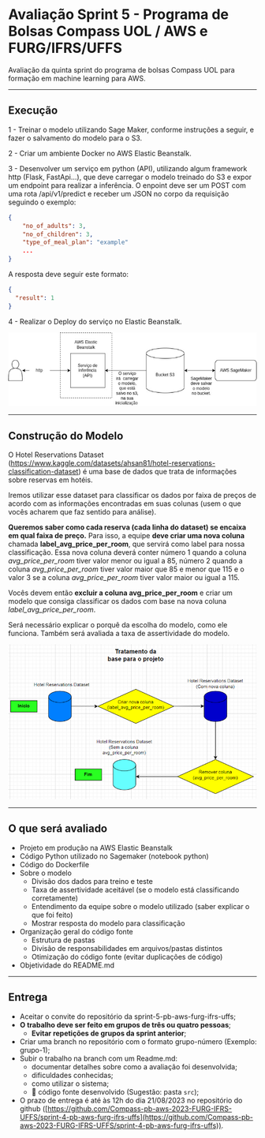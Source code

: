 # Avaliação Sprint 5 - Programa de Bolsas Compass UOL / AWS e FURG/IFRS/UFFS

Avaliação da quinta sprint do programa de bolsas Compass UOL para formação em machine learning para AWS.

***

## Execução

1 - Treinar o modelo utilizando Sage Maker, conforme instruções a seguir, e fazer o salvamento do modelo para o S3.

2 - Criar um ambiente Docker no AWS Elastic Beanstalk.

3 - Desenvolver um serviço em python (API), utilizando algum framework http (Flask, FastApi...), que deve carregar o modelo treinado do S3 e expor um endpoint para realizar a inferência. O enpoint deve ser um POST com uma rota /api/v1/predict e receber um JSON no corpo da requisição seguindo o exemplo:

```json
{
    "no_of_adults": 3,
    "no_of_children": 3,
    "type_of_meal_plan": "example"
    ...
}
```

A resposta deve seguir este formato:

```json
{
  "result": 1
}
```

4 - Realizar o Deploy do serviço no Elastic Beanstalk.

![aws schema](aws_schema.png)

***

## Construção do Modelo

O Hotel Reservations Dataset (<https://www.kaggle.com/datasets/ahsan81/hotel-reservations-classification-dataset>) é uma base de dados que trata de informações sobre reservas em hotéis.

Iremos utilizar esse dataset para classificar os dados por faixa de preços de acordo com as informações encontradas em suas colunas (usem o que vocês acharem que faz sentido para análise).

**Queremos saber como cada reserva (cada linha do dataset) se encaixa em qual faixa de preço.** Para isso, a equipe **deve criar uma nova coluna** chamada **label_avg_price_per_room**, que servirá como label para nossa classificação. Essa nova coluna deverá conter número 1 quando a coluna *avg_price_per_room* tiver valor menor ou igual a 85, número 2 quando a coluna *avg_price_per_room* tiver valor maior que 85 e menor que 115 e o valor 3 se a coluna *avg_price_per_room* tiver valor maior ou igual a 115.

Vocês devem então **excluir a coluna avg_price_per_room** e criar um modelo que consiga classificar os dados com base na nova coluna *label_avg_price_per_room*.

Será necessário explicar o porquê da escolha do modelo, como ele funciona. Também será avaliada a taxa de assertividade do modelo.

![dataset schema](dataset_schema.png)

***

## O que será avaliado

- Projeto em produção na AWS Elastic Beanstalk
- Código Python utilizado no Sagemaker (notebook python)
- Código do Dockerfile
- Sobre o modelo
  - Divisão dos dados para treino e teste
  - Taxa de assertividade aceitável (se o modelo está classificando corretamente)
  - Entendimento da equipe sobre o modelo utilizado (saber explicar o que foi feito)
  - Mostrar resposta do modelo para classificação
- Organização geral do código fonte
  - Estrutura de pastas
  - Divisão de responsabilidades em arquivos/pastas distintos
  - Otimização do código fonte (evitar duplicações de código)
- Objetividade do README.md

***

## Entrega

- Aceitar o convite do repositório da sprint-5-pb-aws-furg-ifrs-uffs;
- **O trabalho deve ser feito em grupos de três ou quatro pessoas**;
  - **Evitar repetições de grupos da sprint anterior**;
- Criar uma branch no repositório com o formato grupo-número (Exemplo: grupo-1);
- Subir o trabalho na branch com um Readme.md:
  - documentar detalhes sobre como a avaliação foi desenvolvida;
  - dificuldades conhecidas;
  - como utilizar o sistema;
  - 🔨 código fonte desenvolvido (Sugestão: pasta `src`);
- O prazo de entrega é até às 12h do dia 21/08/2023 no repositório do github ([https://github.com/Compass-pb-aws-2023-FURG-IFRS-UFFS/sprint-4-pb-aws-furg-ifrs-uffs](https://github.com/Compass-pb-aws-2023-FURG-IFRS-UFFS/sprint-4-pb-aws-furg-ifrs-uffs)).
